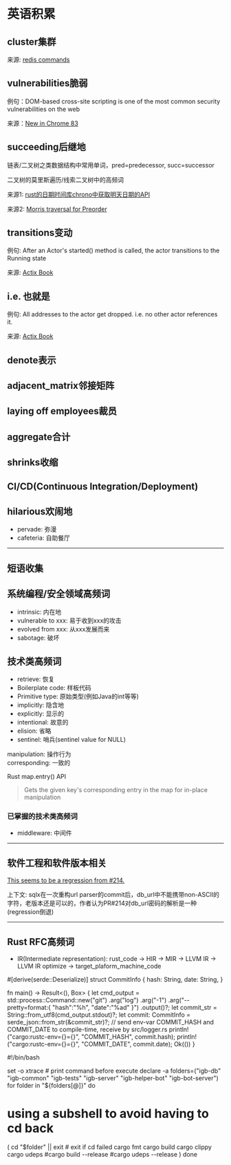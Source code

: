 # 英语积累

## cluster集群

来源: [redis commands](https://redis.io/commands)

## vulnerabilities脆弱

例句：DOM-based cross-site scripting is one of the most common security vulnerabilities on the web

来源：[New in Chrome 83](https://developers.google.com/web/updates/2020/05/nic83)

## succeeding后继地

链表/二叉树之类数据结构中常用单词，pred=predecessor, succ=successor

二叉树的莫里斯遍历/线索二叉树中的高频词

来源1: [rust的日期时间库chrono中获取明天日期的API](https://docs.rs/chrono/0.3.0/chrono/date/struct.Date.html#method.succ)

来源2: [Morris traversal for Preorder](https://www.geeksforgeeks.org/morris-traversal-for-preorder/)

## transitions变动

例句: After an Actor's started() method is called, the actor transitions to the Running state

来源: [Actix Book](https://actix.rs/book/actix/sec-2-actor.html)

## i.e. 也就是

例句: All addresses to the actor get dropped. i.e. no other actor references it.

来源: [Actix Book](https://actix.rs/book/actix/sec-2-actor.html) 

## denote表示

## adjacent_matrix邻接矩阵

## laying off employees裁员

## aggregate合计

## shrinks收缩

## CI/CD(Continuous Integration/Deployment)

## hilarious欢闹地

- pervade: 弥漫
- cafeteria: 自助餐厅

---

## 短语收集

## 系统编程/安全领域高频词

- intrinsic: 内在地
- vulnerable to xxx: 易于收到xxx的攻击
- evolved from xxx: 从xxx发展而来 
- sabotage: 破坏

## 技术类高频词

- retrieve: 恢复
- Boilerplate code: 样板代码
- Primitive type: 原始类型(例如Java的int等等)
- implicitly: 隐含地
- explicitly: 显示的
- intentional: 故意的
- elision: 省略
- sentinel: 哨兵(sentinel value for NULL)


manipulation: 操作行为  
corresponding: 一致的

Rust map.entry() API

> Gets the given key's corresponding entry in the map for in-place manipulation


### 已掌握的技术类高频词

- middleware: 中间件

---

## 软件工程和软件版本相关

[This seems to be a regression from #214.](https://github.com/launchbadge/sqlx/pull/630)

上下文: sqlx在一次重构url parser的commit后，db_url中不能携带non-ASCII的字符，老版本还是可以的，作者认为PR#214对db_url密码的解析是一种(regression倒退)

---

## Rust RFC高频词

- IR(Intermediate representation): rust_code -> HIR -> MIR -> LLVM IR -> LLVM IR optimize -> target_plaform_machine_code


#[derive(serde::Deserialize)]
struct CommitInfo {
    hash: String,
    date: String,
}

fn main() -> Result<(), Box<dyn std::error::Error>> {
    let cmd_output = std::process::Command::new("git")
        .arg("log")
        .arg("-1")
        .arg("--pretty=format:{ \"hash\":\"%h\", \"date\":\"%ad\" }")
        .output()?;
    let commit_str = String::from_utf8(cmd_output.stdout)?;
    let commit: CommitInfo = serde_json::from_str(&commit_str)?;
    // send env-var COMMIT_HASH and COMMIT_DATE to compile-time, receive by src/logger.rs
    println!("cargo:rustc-env={}={}", "COMMIT_HASH", commit.hash);
    println!("cargo:rustc-env={}={}", "COMMIT_DATE", commit.date);
    Ok(())
}



#!/bin/bash

set -o xtrace # print command before execute
declare -a folders=("igb-db" "igb-common" "igb-tests" "igb-server" "igb-helper-bot" "igb-bot-server")
for folder in "${folders[@]}"
do
  # using a subshell to avoid having to cd back
  (
    cd "$folder" || exit # exit if cd failed
    cargo fmt
    cargo build
    cargo clippy
    cargo udeps
    #cargo build --release
    #cargo udeps --release
  )
done
